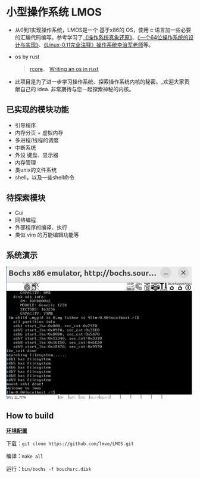 # 小型操作系统 LMOS
  - 从0到1实现操作系统，LMOS是一个 基于x86的 OS，使用  c 语言加一些必要的汇编代码编写。参考学习了[《操作系统真象还原》](https://yifengyou.gitbooks.io/os-elephant/content/)、[《一个64位操作系统的设计与实现》](https://yifengyou.gitbooks.io/the-design-and-implementation-of-a-64-bit-os/content/)、[《Linux-0.11完全注释》](https://gitee.com/shen-lifeng/linux-0.11-note)[操作系统李治军老师](https://www.bilibili.com/video/BV1iW411Y73K/?spm_id_from=333.1007.top_right_bar_window_custom_collection.content.click&vd_source=01f96b5bbe5991879bf62bc9b27d0303)等。
  
- os by rust
  > [rcore](https://rcore-os.cn/rCore-Tutorial-Book-v3/index.html)、
  > [Writing an os in rust](https://os.phil-opp.com/)
  
-  此项目是为了进一步学习操作系统、探索操作系统内核的秘密。_欢迎大家贡献自己的 idea. 非常期待与您一起探索神秘的内核。
  
## 已实现的模块功能
- 引导程序
- 内存分页 + 虚拟内存
- 多进程/线程的调度
- 中断系统
- 外设 键盘、显示器
- 内存管理
- 类unix的文件系统
- shell，以及一些shell命令

## 待探索模块
- Gui
- 网络编程
- 外部程序的编译、执行
- 类似 vim 的万能编辑功能等

## 系统演示
![](https://github.com/lmve/LMOS/blob/main/example.png?raw=true)


## How to build
[**环境配置**](https://zhuanlan.zhihu.com/p/477175642)

下载：` git clone https://github.com/lmve/LMOS.git `

编译：` make all `

运行：` bin/bochs -f bouchsrc.disk `


